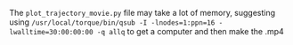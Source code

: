 The `plot_trajectory_movie.py` file may take a lot of memory,
suggesting using `/usr/local/torque/bin/qsub -I -lnodes=1:ppn=16 -lwalltime=30:00:00:00 -q allq` to get a computer and then make the .mp4
